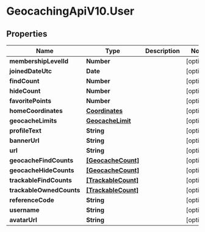 # GeocachingApiV10.User

## Properties
Name | Type | Description | Notes
------------ | ------------- | ------------- | -------------
**membershipLevelId** | **Number** |  | [optional] 
**joinedDateUtc** | **Date** |  | [optional] 
**findCount** | **Number** |  | [optional] 
**hideCount** | **Number** |  | [optional] 
**favoritePoints** | **Number** |  | [optional] 
**homeCoordinates** | [**Coordinates**](Coordinates.md) |  | [optional] 
**geocacheLimits** | [**GeocacheLimit**](GeocacheLimit.md) |  | [optional] 
**profileText** | **String** |  | [optional] 
**bannerUrl** | **String** |  | [optional] 
**url** | **String** |  | [optional] 
**geocacheFindCounts** | [**[GeocacheCount]**](GeocacheCount.md) |  | [optional] 
**geocacheHideCounts** | [**[GeocacheCount]**](GeocacheCount.md) |  | [optional] 
**trackableFindCounts** | [**[TrackableCount]**](TrackableCount.md) |  | [optional] 
**trackableOwnedCounts** | [**[TrackableCount]**](TrackableCount.md) |  | [optional] 
**referenceCode** | **String** |  | [optional] 
**username** | **String** |  | [optional] 
**avatarUrl** | **String** |  | [optional] 


